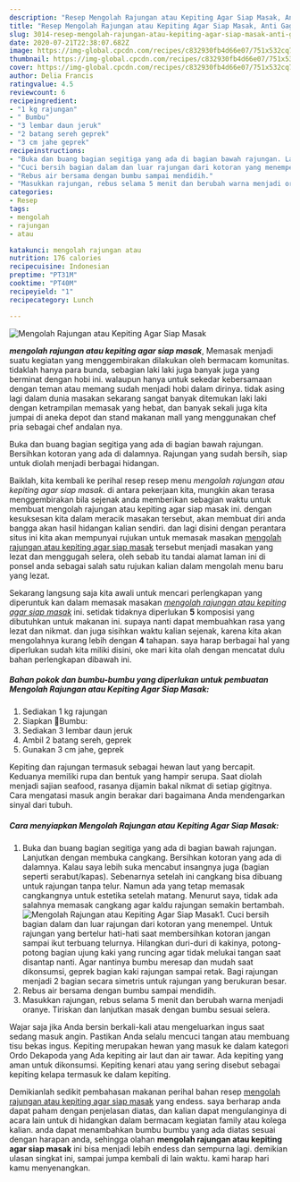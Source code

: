 ```yaml
---
description: "Resep Mengolah Rajungan atau Kepiting Agar Siap Masak, Anti Gagal"
title: "Resep Mengolah Rajungan atau Kepiting Agar Siap Masak, Anti Gagal"
slug: 3014-resep-mengolah-rajungan-atau-kepiting-agar-siap-masak-anti-gagal
date: 2020-07-21T22:38:07.682Z
image: https://img-global.cpcdn.com/recipes/c832930fb4d66e07/751x532cq70/mengolah-rajungan-atau-kepiting-agar-siap-masak-foto-resep-utama.jpg
thumbnail: https://img-global.cpcdn.com/recipes/c832930fb4d66e07/751x532cq70/mengolah-rajungan-atau-kepiting-agar-siap-masak-foto-resep-utama.jpg
cover: https://img-global.cpcdn.com/recipes/c832930fb4d66e07/751x532cq70/mengolah-rajungan-atau-kepiting-agar-siap-masak-foto-resep-utama.jpg
author: Delia Francis
ratingvalue: 4.5
reviewcount: 6
recipeingredient:
- "1 kg rajungan"
- " Bumbu"
- "3 lembar daun jeruk"
- "2 batang sereh geprek"
- "3 cm jahe geprek"
recipeinstructions:
- "Buka dan buang bagian segitiga yang ada di bagian bawah rajungan. Lanjutkan dengan membuka cangkang. Bersihkan kotoran yang ada di dalamnya. Kalau saya lebih suka mencabut insangnya juga (bagian seperti serabut/kapas). Sebenarnya setelah ini cangkang bisa dibuang untuk rajungan tanpa telur. Namun ada yang tetap memasak cangkangnya untuk estetika setelah matang. Menurut saya, tidak ada salahnya memasak cangkang agar kaldu rajungan semakin bertambah."
- "Cuci bersih bagian dalam dan luar rajungan dari kotoran yang menempel. Untuk rajungan yang bertelur hati-hati saat membersihkan kotoran jangan sampai ikut terbuang telurnya. Hilangkan duri-duri di kakinya, potong-potong bagian ujung kaki yang runcing agar tidak melukai tangan saat disantap nanti. Agar nantinya bumbu meresap dan mudah saat dikonsumsi, geprek bagian kaki rajungan sampai retak. Bagi rajungan menjadi 2 bagian secara simetris untuk rajungan yang berukuran besar."
- "Rebus air bersama dengan bumbu sampai mendidih."
- "Masukkan rajungan, rebus selama 5 menit dan berubah warna menjadi oranye. Tiriskan dan lanjutkan masak dengan bumbu sesuai selera."
categories:
- Resep
tags:
- mengolah
- rajungan
- atau

katakunci: mengolah rajungan atau 
nutrition: 176 calories
recipecuisine: Indonesian
preptime: "PT31M"
cooktime: "PT40M"
recipeyield: "1"
recipecategory: Lunch

---
```



![Mengolah Rajungan atau Kepiting Agar Siap Masak](https://img-global.cpcdn.com/recipes/c832930fb4d66e07/751x532cq70/mengolah-rajungan-atau-kepiting-agar-siap-masak-foto-resep-utama.jpg)

<b><i>mengolah rajungan atau kepiting agar siap masak</i></b>, Memasak menjadi suatu kegiatan yang menggembirakan dilakukan oleh bermacam komunitas. tidaklah hanya para bunda, sebagian laki laki juga banyak juga yang berminat dengan hobi ini. walaupun hanya untuk sekedar kebersamaan dengan teman atau memang sudah menjadi hobi dalam dirinya. tidak asing lagi dalam dunia masakan sekarang sangat banyak ditemukan laki laki dengan ketrampilan memasak yang hebat, dan banyak sekali juga kita jumpai di aneka depot dan stand makanan mall yang menggunakan chef pria sebagai chef andalan nya.

Buka dan buang bagian segitiga yang ada di bagian bawah rajungan. Bersihkan kotoran yang ada di dalamnya. Rajungan yang sudah bersih, siap untuk diolah menjadi berbagai hidangan.

Baiklah, kita kembali ke perihal resep resep menu <i>mengolah rajungan atau kepiting agar siap masak</i>. di antara pekerjaan kita, mungkin akan terasa menggembirakan bila sejenak anda memberikan sebagian waktu untuk membuat mengolah rajungan atau kepiting agar siap masak ini. dengan kesuksesan kita dalam meracik masakan tersebut, akan membuat diri anda bangga akan hasil hidangan kalian sendiri. dan lagi disini dengan perantara situs ini kita akan mempunyai rujukan untuk memasak masakan <u>mengolah rajungan atau kepiting agar siap masak</u> tersebut menjadi masakan yang lezat dan menggugah selera, oleh sebab itu tandai alamat laman ini di ponsel anda sebagai salah satu rujukan kalian dalam mengolah menu baru yang lezat.


Sekarang langsung saja kita awali untuk mencari perlengkapan yang diperuntuk kan dalam memasak masakan <u><i>mengolah rajungan atau kepiting agar siap masak</i></u> ini. setidak tidaknya diperlukan <b>5</b> komposisi yang dibutuhkan untuk makanan ini. supaya nanti dapat membuahkan rasa yang lezat dan nikmat. dan juga sisihkan waktu kalian sejenak, karena kita akan mengolahnya kurang lebih dengan <b>4</b> tahapan. saya harap berbagai hal yang diperlukan sudah kita miliki disini, oke mari kita olah dengan mencatat dulu bahan perlengkapan dibawah ini.

<!--inarticleads1-->

##### Bahan pokok dan bumbu-bumbu yang diperlukan untuk pembuatan Mengolah Rajungan atau Kepiting Agar Siap Masak:

1. Sediakan 1 kg rajungan
1. Siapkan  🌟Bumbu:
1. Sediakan 3 lembar daun jeruk
1. Ambil 2 batang sereh, geprek
1. Gunakan 3 cm jahe, geprek


Kepiting dan rajungan termasuk sebagai hewan laut yang bercapit. Keduanya memiliki rupa dan bentuk yang hampir serupa. Saat diolah menjadi sajian seafood, rasanya dijamin bakal nikmat di setiap gigitnya. Cara mengatasi masuk angin berakar dari bagaimana Anda mendengarkan sinyal dari tubuh. 

<!--inarticleads2-->

##### Cara menyiapkan Mengolah Rajungan atau Kepiting Agar Siap Masak:

1. Buka dan buang bagian segitiga yang ada di bagian bawah rajungan. Lanjutkan dengan membuka cangkang. Bersihkan kotoran yang ada di dalamnya. Kalau saya lebih suka mencabut insangnya juga (bagian seperti serabut/kapas). Sebenarnya setelah ini cangkang bisa dibuang untuk rajungan tanpa telur. Namun ada yang tetap memasak cangkangnya untuk estetika setelah matang. Menurut saya, tidak ada salahnya memasak cangkang agar kaldu rajungan semakin bertambah.
<img src="//assets-global.cpcdn.com/assets/icons/button_play-2c75c40dde080a61004c1f40b05d8f140eaff45d7e9e6481dc71c63d2e7c4909.png" alt="Mengolah Rajungan atau Kepiting Agar Siap Masak">1. Cuci bersih bagian dalam dan luar rajungan dari kotoran yang menempel. Untuk rajungan yang bertelur hati-hati saat membersihkan kotoran jangan sampai ikut terbuang telurnya. Hilangkan duri-duri di kakinya, potong-potong bagian ujung kaki yang runcing agar tidak melukai tangan saat disantap nanti. Agar nantinya bumbu meresap dan mudah saat dikonsumsi, geprek bagian kaki rajungan sampai retak. Bagi rajungan menjadi 2 bagian secara simetris untuk rajungan yang berukuran besar.
1. Rebus air bersama dengan bumbu sampai mendidih.
1. Masukkan rajungan, rebus selama 5 menit dan berubah warna menjadi oranye. Tiriskan dan lanjutkan masak dengan bumbu sesuai selera.


Wajar saja jika Anda bersin berkali-kali atau mengeluarkan ingus saat sedang masuk angin. Pastikan Anda selalu mencuci tangan atau membuang tisu bekas ingus. Kepiting merupakan hewan yang masuk ke dalam kategori Ordo Dekapoda yang Ada kepiting air laut dan air tawar. Ada kepiting yang aman untuk dikonsumsi. Kepiting kenari atau yang sering disebut sebagai kepiting kelapa termasuk ke dalam kepiting. 

Demikianlah sedikit pembahasan makanan perihal bahan resep <u>mengolah rajungan atau kepiting agar siap masak</u> yang endess. saya berharap anda dapat paham dengan penjelasan diatas, dan kalian dapat mengulanginya di acara lain untuk di hidangkan dalam bermacam kegiatan family atau kolega kalian. anda dapat menambahkan bumbu bumbu yang ada diatas sesuai dengan harapan anda, sehingga olahan <b>mengolah rajungan atau kepiting agar siap masak</b> ini bisa menjadi lebih endess dan sempurna lagi. demikian ulasan singkat ini, sampai jumpa kembali di lain waktu. kami harap hari kamu menyenangkan.
